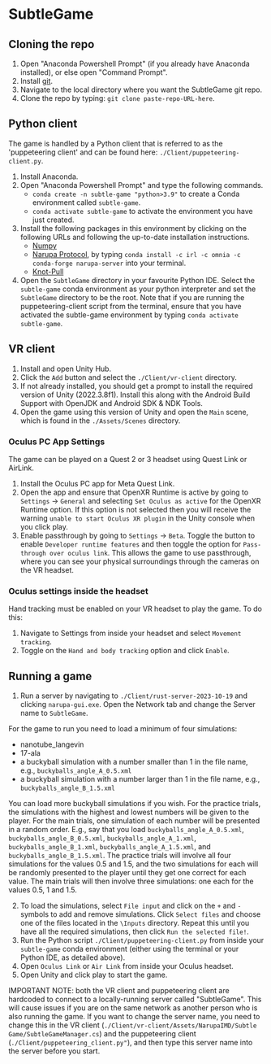 # SubtleGame

## Cloning the repo

1. Open "Anaconda Powershell Prompt" (if you already have Anaconda installed), or else open "Command Prompt".
2. Install [git](https://github.com/git-guides/install-git).
3. Navigate to the local directory where you want the SubtleGame git repo.
4. Clone the repo by typing: `git clone paste-repo-URL-here`.

## Python client

The game is handled by a Python client that is referred to as the 'puppeteering client' and can be found here: `./Client/puppeteering-client.py`.
1. Install Anaconda.
2. Open "Anaconda Powershell Prompt" and type the following commands.
    - `conda create -n subtle-game "python>3.9"` to create a Conda environment called `subtle-game`.
    - `conda activate subtle-game` to activate the environment you have just created.
3. Install the following packages in this environment by clicking on the following URLs and following the up-to-date installation instructions.
    - [Numpy](https://anaconda.org/anaconda/numpy)
    - [Narupa Protocol](https://gitlab.com/intangiblerealities/narupa-protocol/-/tree/master), by typing `conda install -c irl -c omnia -c conda-forge narupa-server` into your terminal.
    - [Knot-Pull](https://github.com/dzarmola/knot_pull)
4. Open the `SubtleGame` directory in your favourite Python IDE. Select the `subtle-game` conda environment as your python interpreter and set the `SubtleGame` directory to be the root. Note that if you are running the puppeteering-client script from the terminal, ensure that you have activated the subtle-game environment by typing `conda activate subtle-game`.

## VR client

1. Install and open Unity Hub.
2. Click the `Add` button and select the `./Client/vr-client` directory.
3. If not already installed, you should get a prompt to install the required version of Unity (2022.3.8f1). Install this along with the Android Build Support with OpenJDK and Android SDK & NDK Tools.
4. Open the game using this version of Unity and open the `Main` scene, which is found in the `./Assets/Scenes` directory.

### Oculus PC App Settings

The game can be played on a Quest 2 or 3 headset using Quest Link or AirLink.
1. Install the Oculus PC app for Meta Quest Link.
2. Open the app and ensure that OpenXR Runtime is active by going to `Settings` -> `General` and selecting `Set Oculus as active` for the OpenXR Runtime option. If this option is not selected then you will receive the warning `unable to start Oculus XR plugin` in the Unity console when you click play.
3. Enable passthrough by going to `Settings` -> `Beta`. Toggle the button to enable `Developer runtime features` and then toggle the option for `Pass-through over oculus link`. This allows the game to use passthrough, where you can see your physical surroundings through the cameras on the VR headset. 

### Oculus settings inside the headset

Hand tracking must be enabled on your VR headset to play the game. To do this:
1. Navigate to Settings from inside your headset and select `Movement tracking`. 
2. Toggle on the `Hand and body tracking` option and click `Enable`.

## Running a game

1. Run a server by navigating to `./Client/rust-server-2023-10-19` and clicking `narupa-gui.exe`. Open the Network tab and change the Server name to `SubtleGame`.

For the game to run you need to load a minimum of four simulations:
- nanotube_langevin
- 17-ala
- a buckyball simulation with a number smaller than 1 in the file name, e.g., `buckyballs_angle_A_0.5.xml`
- a buckyball simulation with a number larger than 1 in the file name, e.g., `buckyballs_angle_B_1.5.xml`

You can load more buckyball simulations if you wish. For the practice trials, the simulations with the highest and lowest numbers will be given to the player. For the main trials, one simulation of each number will be presented in a random order. E.g., say that you load `buckyballs_angle_A_0.5.xml`, `buckyballs_angle_B_0.5.xml`, `buckyballs_angle_A_1.xml`, `buckyballs_angle_B_1.xml`, `buckyballs_angle_A_1.5.xml`, and `buckyballs_angle_B_1.5.xml`. The practice trials will involve all four simulations for the values 0.5 and 1.5, and the two simulations for each will be randomly presented to the player until they get one correct for each value. The main trials will then involve three simulations: one each for the values 0.5, 1 and 1.5. 

2. To load the simulations, select `File input` and click on the `+` and `-` symbols to add and remove simulations. Click `Select files` and choose one of the files located in the `\Inputs` directory. Repeat this until you have all the required simulations, then click `Run the selected file!`.
4. Run the Python script `./Client/puppeteering-client.py` from inside your `subtle-game` conda environment (either using the terminal or your Python IDE, as detailed above).
5. Open `Oculus Link` or `Air Link` from inside your Oculus headset.
6. Open Unity and click play to start the game.

IMPORTANT NOTE: both the VR client and puppeteering client are hardcoded to connect to a locally-running server called "SubtleGame". This will cause issues if you are on the same network as another person who is also running the game. If you want to change the server name, you need to change this in the VR client (`./Client/vr-client/Assets/NarupaIMD/Subtle Game/SubtleGameManager.cs`) and the puppeteering client (`./Client/puppeteering_client.py"`), and then type this server name into the server before you start.


